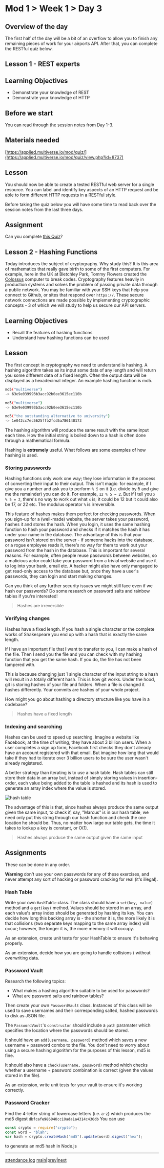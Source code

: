 # Mod 1 > Week 1 > Day 3

## Overview of the day

The first half of the day will be a bit of an overflow to allow you to finish any remaining pieces of work for your airports API. After that, you can complete the RESTful quiz below.

## Lesson 1 - REST experts

## Learning Objectives

-   Demonstrate your knowledge of REST
-   Demonstrate your knowledge of HTTP

## Before we start

You can read through the session notes from Day 1-3.

## Materials needed

[https://applied.multiverse.io/mod/quiz/](https://applied.multiverse.io/mod/quiz/view.php?id=8737)

## Lesson

You should now be able to create a tested RESTful web server for a single resource. You can label and identify key aspects of an HTTP request and be able to form different HTTP requests in a RESTful style.

Before taking the quiz below you will have some time to read back over the session notes from the last three days.

## Assignment

Can you complete [this Quiz](https://applied.multiverse.io/mod/quiz/view.php?id=8737)?

## Lesson 2 - Hashing Functions

Today introduces the subject of cryptography. Why study this? It is this area of mathematics that really gave birth to some of the first computers. For example, here in the UK at Bletchley Park, Tommy Flowers created the [Colossus](https://www.tnmoc.org/colossus) computer to break codes. Cryptography features heavily in production systems and solves the problem of passing private data through a public network. You may be familiar with your SSH keys that help you connect to Github, or sites that respond over `https://`. These secure network connections are made possible by implementing cryptographic concepts - 3 of which we will study to help us secure our API servers.

## Learning Objectives

-   Recall the features of hashing functions
-   Understand how hashing functions can be used

## Lesson

The first concept in cryptography we need to understand is hashing. A hashing algorithm takes as its input some data of any length and will return you some different data of a fixed length. Often the output data will be displayed as a hexadecimal integer. An example hashing function is md5.

```sh
md5("multiverse")
-> 63e9e039993b3acc92b0ee3615ec110b

md5("multiverse")
-> 63e9e039993b3acc92b0ee3615ec110b

md5("the outstanding alternative to university")
-> 1e042cc7ec5625ffb2fcd5a786140173
```

The hashing algorithm will produce the same result with the same input each time. How the initial string is boiled down to a hash is often done through a mathematical formula.

Hashing is **extremely** useful. What follows are some examples of how hashing is used.

### Storing passwords

Hashing functions only work one way; they lose information in the process of converting their input to their output. This isn't magic: for example, if I give you a number and ask you to perform `% 5` on it (i.e. divide by 5 and give me the remainder) you can do it. For example, `12 % 5 = 2`. But if I tell you `x % 5 = 2`, there's no way to work out what `x` is; it could be 12 but it could also be 17, or 22 etc. The modulus operator `%` is irreversible.

This feature of hashes makes them perfect for checking passwords. When you sign-up for a (well-made) website, the server takes your password, hashes it and stores the hash. When you login, it uses the same hashing function to hash your password and checks if it matches the hash it has under your name in the database. The advantage of this is that your password isn't stored on the server - if someone hacks into the database, or a rogue employee reads it, there's no way for them to work out your password from the hash in the database. This is important for several reasons. For example, often people reuse passwords between websites, so a malicious actor could take your password from a trivial website and use it to log into your bank, email etc. A hacker might also have only mangaged to get read-only access to the database but, once they have a user's passwords, they can login and start making changes.

Can you think of any further security issues we might still face even if we hash our passwords? Do some research on password salts and rainbow tables if you're interested!

> Hashes are irreversible

### Verifying changes

Hashes have a fixed length. If you hash a single character or the complete works of Shakespeare you end up with a hash that is exactly the same length.

If I have an important file that I want to transfer to you, I can make a hash of the file. Then I send you the file and you can check with my hashing function that you get the same hash. If you do, the file has not been tampered with.

This is because changing just 1 single character of the input string to a hash will result in a totally different hash. This is how git works. Under the hood, git is storing hashes of your file and folders. When a file is changed it hashes differently. Your commits are hashes of your whole project.

How might you go about hashing a directory structure like you have in a codebase?

> Hashes have a fixed length

### Indexing and searching

Hashes can be used to speed up searching. Imagine a website like Facebook; at the time of writing, they have about 3 billion users. When a user completes a sign up form, Facebook first checks they don't already have an account registered with that email. But imagine how long that would take if they had to iterate over 3 billion users to be sure the user wasn't already registered.

A better strategy than iterating is to use a hash table. Hash tables can still store their data in an array but, instead of simply storing values in insertion-order, each value being added to the table is hashed and its hash is used to generate an array index where the value is stored.

![hash table](https://user-images.githubusercontent.com/44523714/124125061-1a293580-da71-11eb-997d-7c72419ae699.png)

The advantage of this is that, since hashes always produce the same output given the same input, to check if, say, "Marcus" is in our hash table, we need only put this string through our hash function and check the one location he should be. Thus, no matter how large our table gets, the time it takes to lookup a key is constant, or O(1).

> Hashes always produce the same output given the same input

## Assignments

These can be done in any order.

**Warning** don't use your own passwords for any of these exercises, and never attempt any sort of hacking or password cracking for real (it's illegal).

### Hash Table

Write your own `HashTable` class. The class should have a `set(key, value)` method and a `get(key)` method. Values should be stored in an array, and each value's array index should be generated by hashing its key. You can decide how long this backing array is - the shorter it is, the more likely it is that collisions (two separate keys mapping to the same array index) will occur; however, the longer it is, the more memory it will occupy.

As an extension, create unit tests for your HashTable to ensure it's behaving properly.

As an extension, decide how you are going to handle collisions ( without overwriting data.

### Password Vault

Research the following topics:

-   What makes a hashing algorithm suitable to be used for passwords?
-   What are password salts and rainbow tables?

Then create your own `PasswordVault` class. Instances of this class will be used to save usernames and their corresponding salted, hashed passwords to disk as JSON file.

The `PasswordVault`'s `constructor` should include a `path` paramater which specifies the location where the passwords should be stored.

It should have an `add(username, password)` method which saves a new username + password combo to the file. You don't need to worry about using a secure hashing algorithm for the purposes of this lesson, md5 is fine.

It should also have a `check(username, password)` method which checks whether a username + password combination is correct (given the values stored in the file).

As an extension, write unit tests for your vault to ensure it's working correctly.

### Password Cracker

Find the 4-letter string of lowercase letters (i.e. a-z) which produces the md5 digest `dbfcafe986040cc10ada1a4314c436db`
You can use

```javascript
const crypto = require("crypto");
const word = "blah";
var hash = crypto.createHash("md5").update(word).digest("hex");
```

to generate an md5 hash in Node.js

---

[attendance log](https://platform.multiverse.io/apprentice/attendance-log/180)
[main](/swe)|[prev](/swe/mod1/wk1/day2.html)|[next](/swe/mod1/wk1/day4.html)
